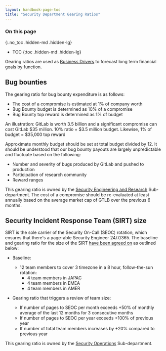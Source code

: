 ```yaml
---
layout: handbook-page-toc
title: "Security Department Gearing Ratios"
---
```

 
### On this page

{:.no_toc .hidden-md .hidden-lg}

- TOC
{:toc .hidden-md .hidden-lg}

Gearing ratios are used as [Business Drivers](/handbook/finance/financial-planning-and-analysis/#business-drivers-also-known-as-gearing-ratios) to forecast long term financial goals by function. 

## Bug bounties

The gearing ratio for bug bounty expenditure is as follows:

- The cost of a compromise is estimated at 1% of company worth
- Bug Bounty budget is determined as 10% of a compromise
- Bug Bounty top reward is determined as 1% of budget

An illustration:
GitLab is worth 3.5 billion and a significant compromise can cost GitLab $35 million.
10% ratio = $3.5 million budget. Likewise, 1% of budget = $35,000 top reward

Approximate monthly budget should be set at total budget divided by 12. It should be understood that our bug bounty payouts are largely unpredictable and fluctuate based on the following:

- Number and severity of bugs produced by GitLab and pushed to production
- Participation of research community
- Reward ranges

This gearing ratio is owned by the [Security Engineering and Research](https://about.gitlab.com/handbook/security/security-engineering-and-research/) Sub-department. The cost of a compromise should be re-evaluated at least annually based on the average market cap of GTLB over the previous 6 months.

## Security Incident Response Team (SIRT) size

SIRT is the sole carrier of the Security On-Call (SEOC) rotation, which ensures that there's a page-able Security Engineer 24/7/365. The baseline and gearing ratio for the size of the SIRT [have been agreed on](https://gitlab.com/gitlab-com/www-gitlab-com/-/issues/9711#note_450845141) as outlined below:

- Baseline:
  - 12 team members to cover 3 timezone in a 8 hour, follow-the-sun rotation:
    - 4 team members in JAPAC
    - 4 team members in EMEA
    - 4 team members in AMER

- Gearing ratio that triggers a review of team size:
  - If number of pages to SEOC per month exceeds +50% of monthly average of the last 12 months for 3 consecutive months
  - If number of pages to SEOC per year exceeds +100% of previous year
  - If number of total team members increases by +20% compared to previous year

This gearing ratio is owned by the [Security Operations](https://about.gitlab.com/handbook/security/operations/) Sub-department.

